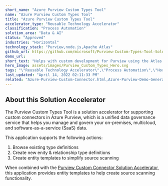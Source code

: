 ```yaml
---
short_name: "Azure Purview Custom Types Tool"
name: "Azure Purview Custom Types Tool"
title: "Azure Purview Custom Types Tool"
accelerator_type: "Reusable Technology Accelerator"
classification: "Process Automation"
solution_area: "Data & AI"
status: "Approved"
industries: "Horizontal"
technology_stack: "Purview,node.js,Apache Atlas"
github_url: https://github.com/microsoft/Purview-Custom-Types-Tool-Solution-Accelerator
demo_url: 
short_text: "Helps with custom development for Purview using the Atlas APIs."
hero_image: assets/images/Purview_Custom_Types_Hero.svg
tags: "\"Reusable Technology Accelerator\",\"Process Automation\",\"Horizontal\",\"Purview\",\"node.js\",\"Apache Atlas\""
last_updated: "April 14, 2022 02:11:33 PM"
related: "Azure-Purview-Custom-Connector.html,Azure-Purview-Demo-Generator.html,Azure-Purview-ML-Lineage.html,Azure-Purview-Workshop.html"
---
```

## About this Solution Accelerator

The Purview Custom Types Tool is a solution accelerator for supporting custom connectors in Azure Purview, which is a unified data governance service that helps you manage and govern your on-premises, multicloud, and software-as-a-service (SaaS) data.

This application supports the following actions:

1. Browse existing type definitions
2. Create new enity & relationship type definitions
3. Create entity templates to simplify source scanning

When combined with the [Purview Custom Connector Solution Accelerator](Azure-Purview-Custom-Connector.html), this application provides entity templates to help create source scanning functionality.
